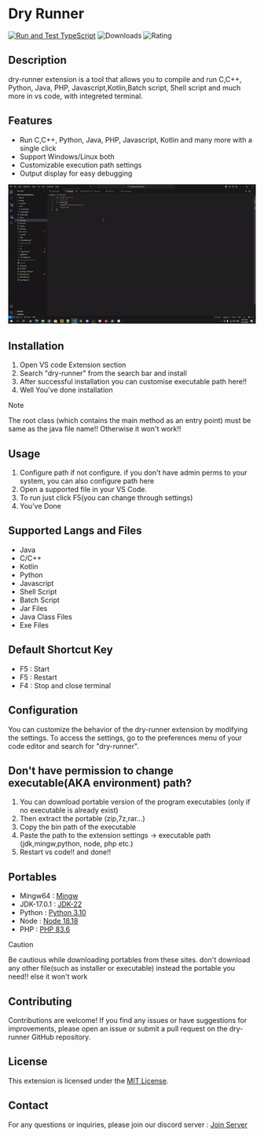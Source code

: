 # Dry Runner
[![Run and Test TypeScript](https://github.com/Hunter87ff/dry-runner/actions/workflows/status.yml/badge.svg?branch=main)](https://github.com/Hunter87ff/dry-runner/actions/workflows/status.yml) ![Downloads](https://img.shields.io/visual-studio-marketplace/d/Spruce87.dry-runner) ![Rating](https://img.shields.io/visual-studio-marketplace/r/Spruce87.dry-runner)
## Description
dry-runner extension is a tool that allows you to compile and run C,C++, Python, Java, PHP, Javascript,Kotlin,Batch script, Shell script and much more in vs code, with integreted terminal.

## Features
- Run C,C++, Python, Java, PHP, Javascript, Kotlin and many more with a single click
- Support Windows/Linux both
- Customizable execution path settings
- Output display for easy debugging


<!-- > [!IMPORTANT]  
> This extension is currently in early development/experimental stage. There are few of unimplemented/broken features at the moment. Contributions are welcome to help out with the progress! -->

![dev. installation](img/installation.gif)

## Installation 
1. Open VS code Extension section
2. Search "dry-runner" from the search bar and install
3. After successful installation you can customise executable path here!!
3. Well You've done installation
> [!NOTE]
> The root class (which contains the main method as an entry point) must be same as the java file name!!
> Otherwise it won't work!!


## Usage
1. Configure path if not configure. if you don't have admin perms to your system, you can also configure path here 
2. Open a supported file in your VS Code.
2. To run just click F5(you can change through settings)
3. You've Done

## Supported Langs and Files
- Java
- C/C++
- Kotlin
- Python
- Javascript
- Shell Script
- Batch Script
- Jar Files
- Java Class Files
- Exe Files

## Default Shortcut Key
- F5 : Start
- F5 : Restart
- F4 : Stop and close terminal


## Configuration
You can customize the behavior of the dry-runner extension by modifying the settings. To access the settings, go to the preferences menu of your code editor and search for "dry-runner".



## Don't have permission to change executable(AKA environment) path?
1. You can download portable version of the program executables (only if no executable is already exist)
2. Then extract the portable (zip,7z,rar...)
3. Copy the bin path of the executable
4. Paste the path to the extension settings -> executable path (jdk,mingw,python, node, php etc.)
5. Restart vs code!! and done!!



## Portables
- Mingw64 : [Mingw](https://github.com/jonasstrandstedt/MinGW)
- JDK-17.0.1 : [JDK-22](https://www.oracle.com/java/technologies/javase/jdk22-archive-downloads.html)
- Python : [Python 3.10](https://github.com/Hunter87ff/dry-runner/releases/tag/1.0.6)
- Node :  [Node 18.18](https://github.com/Hunter87ff/dry-runner/releases/tag/1.0.6)
- PHP : [PHP 83.6](https://github.com/Hunter87ff/dry-runner/releases/tag/1.0.6)

> [!CAUTION]
> Be cautious while downloading portables from these sites. don't download any other file(such as installer or executable) instead the portable you need!! else it won't work


## Contributing
Contributions are welcome! If you find any issues or have suggestions for improvements, please open an issue or submit a pull request on the dry-runner GitHub repository.

## License
This extension is licensed under the [MIT License](https://github.com/Hunter87ff/dry-runner/blob/main/LICENSE).

## Contact
For any questions or inquiries, please join our discord server : [Join Server](https://discord.gg/vMnhpAyFZm)
